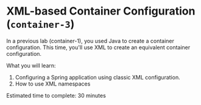 # XML-based Container Configuration (`container-3`)

In a previous lab (container-1), you used Java to create a container configuration. This time, you'll use XML to create an equivalent container configuration.

What you will learn:

1. Configuring a Spring application using classic XML configuration.
2. How to use XML namespaces

Estimated time to complete: 30 minutes
